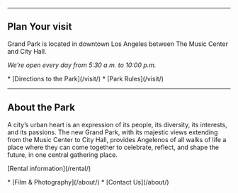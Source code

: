 
* * *

## Plan Your visit

Grand Park is located in downtown Los Angeles between The Music Center and City Hall. 

_We’re open every day from 5:30 a.m. to 10:00 p.m._

<nav markdown="1">
*   [Directions to the Park](/visit/)
*   [Park Rules](/visit/)
</nav>

* * *

## About the Park

A city’s urban heart is an expression of its people, its diversity, its interests, and its passions. The new Grand Park, with its majestic views extending from the Music Center to City Hall,  provides Angelenos of all walks of life a place where they can come together to celebrate, reflect, and shape the future, in one central gathering place.

<p class="action" markdown="1">
[Rental information](/rental/)
</p>

<nav markdown="1">
*   [Film & Photography](/about/)
*   [Contact Us](/about/)
</nav>
